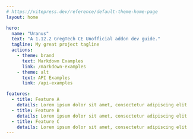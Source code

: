 ```yaml
---
# https://vitepress.dev/reference/default-theme-home-page
layout: home

hero:
  name: "Uranus"
  text: "A 1.12.2 GregTech CE Unofficial addon dev guide."
  tagline: My great project tagline
  actions:
    - theme: brand
      text: Markdown Examples
      link: /markdown-examples
    - theme: alt
      text: API Examples
      link: /api-examples

features:
  - title: Feature A
    details: Lorem ipsum dolor sit amet, consectetur adipiscing elit
  - title: Feature B
    details: Lorem ipsum dolor sit amet, consectetur adipiscing elit
  - title: Feature C
    details: Lorem ipsum dolor sit amet, consectetur adipiscing elit
---
```


